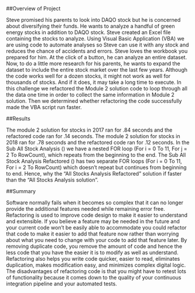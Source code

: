 ##Overview of Project

Steve promised his parents to look into DAQO stock but he is concerned about diversifying their funds. He wants to analyze a handful of green energy stocks in addition to DAQO stock. Steve created an Excel file containing the stocks to analyze. Using Visual Basic Application (VBA) we are using code to automate analyses so Steve can use it with any stock and reduces the chance of accidents and errors.
Steve loves the workbook you prepared for him. At the click of a button, he can analyze an entire dataset. Now, to do a little more research for his parents, he wants to expand the dataset to include the entire stock market over the last few years. Although the code works well for a dozen stocks, it might not work as well for thousands of stocks. And if it does, it may take a long time to execute. In this challenge we refactored the Module 2 solution code to loop through all the data one time in order to collect the same information in Module 2 solution. Then we determined whether refactoring the code successfully made the VBA script run faster.

##Results

The module 2 solution for stocks in 2017 ran for .84 seconds and the refactored code ran for .14 seconds. The module 2 solution for stocks in 2018 ran for .78 seconds and the refactored code ran for .12 seconds. In the Sub All Stock Analysis () we have a nested FOR loop (For i = 0 To 11, For j = 2 To RowCount), which repeats from the beginning to the end. The Sub All Stock Analysis Refactored () has two separate FOR loops (For i = 0 To 11, For i = 2 To RowCount) which doesn’t repeat but continues from beginning to end. Hence, why the “All Stocks Analysis Refactored” solution if faster than the “All Stocks Analysis solution”. 

##Summary

Software normally fails when it becomes so complex that it can no longer provide the additional features needed while remaining error free. Refactoring is used to improve code design to make it easier to understand and extensible. If you believe a feature may be needed in the future and your current code won’t be easily able to accommodate you could refactor that code to make it easier to add that feature now rather than worrying about what you need to change with your code to add that feature later. By removing duplicate code, you remove the amount of code and hence the less code that you have the easier it is to modify as well as understand. Refactoring also helps you write code quicker, easier to read, eliminates duplication, makes modification easy, and minimizes complex digital logic. The disadvantages of refactoring code is that you might have to retest lots of functionality because it comes down to the quality of your continuous integration pipeline and your automated tests.


